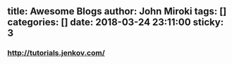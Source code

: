 title: Awesome Blogs
author: John Miroki
tags: []
categories: []
date: 2018-03-24 23:11:00
sticky: 3
---

### http://tutorials.jenkov.com/

